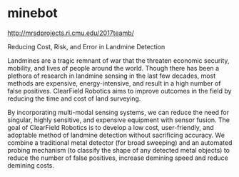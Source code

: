 # minebot

http://mrsdprojects.ri.cmu.edu/2017teamb/

Reducing Cost, Risk, and Error in Landmine Detection

Landmines are a tragic remnant of war that the threaten economic security, mobility, and lives of people around the world. Though there has been a plethora of research in landmine sensing in the last few decades, most methods are expensive, energy-intensive, and result in a high number of false positives. ClearField Robotics aims to improve outcomes in the field by reducing the time and cost of land surveying.

By incorporating multi-modal sensing systems, we can reduce the need for singular, highly sensitive, and expensive equipment with sensor fusion. The goal of ClearField Robotics is to develop a low cost, user-friendly, and adoptable method of landmine detection without sacrificing accuracy. We combine a traditional metal detector (for broad sweeping) and an automated probing mechanism (to classify the shape of any detected metal objects) to reduce the number of false positives, increase demining speed and reduce demining costs.